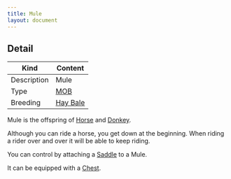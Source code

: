 ```yaml
---
title: Mule
layout: document
---
```

## Detail

|Kind|Content|
|---|---|
|Description|Mule|
|Type|[MOB](MOB)|
|Breeding|[Hay Bale](Hay_Bale)|

Mule is the offspring of [Horse](Horse) and [Donkey](Donkey).

Although you can ride a horse, you get down at the beginning.
When riding a rider over and over it will be able to keep riding.

You can control by attaching a [Saddle](Saddle) to a Mule.

It can be equipped with a [Chest](Chest).
